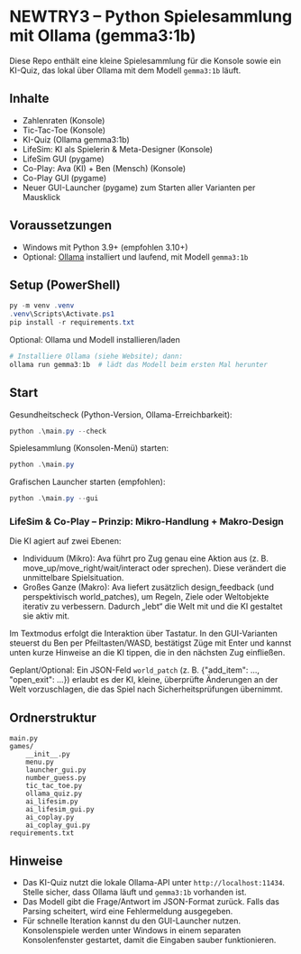 # NEWTRY3 – Python Spielesammlung mit Ollama (gemma3:1b)

Diese Repo enthält eine kleine Spielesammlung für die Konsole sowie ein KI-Quiz, das lokal über Ollama mit dem Modell `gemma3:1b` läuft.

## Inhalte

- Zahlenraten (Konsole)
- Tic-Tac-Toe (Konsole)
- KI-Quiz (Ollama gemma3:1b)
- LifeSim: KI als Spielerin & Meta-Designer (Konsole)
- LifeSim GUI (pygame)
- Co-Play: Ava (KI) + Ben (Mensch) (Konsole)
- Co-Play GUI (pygame)
- Neuer GUI-Launcher (pygame) zum Starten aller Varianten per Mausklick

## Voraussetzungen

- Windows mit Python 3.9+ (empfohlen 3.10+)
- Optional: [Ollama](https://ollama.com/) installiert und laufend, mit Modell `gemma3:1b`

## Setup (PowerShell)

```powershell
py -m venv .venv
.venv\Scripts\Activate.ps1
pip install -r requirements.txt
```

Optional: Ollama und Modell installieren/laden

```powershell
# Installiere Ollama (siehe Website); dann:
ollama run gemma3:1b  # lädt das Modell beim ersten Mal herunter
```

## Start

Gesundheitscheck (Python-Version, Ollama-Erreichbarkeit):

```powershell
python .\main.py --check
```

Spielesammlung (Konsolen-Menü) starten:

```powershell
python .\main.py
```

Grafischen Launcher starten (empfohlen):

```powershell
python .\main.py --gui
```

### LifeSim & Co-Play – Prinzip: Mikro-Handlung + Makro-Design

Die KI agiert auf zwei Ebenen:

- Individuum (Mikro): Ava führt pro Zug genau eine Aktion aus (z. B. move_up/move_right/wait/interact oder sprechen). Diese verändert die unmittelbare Spielsituation.
- Großes Ganze (Makro): Ava liefert zusätzlich design_feedback (und perspektivisch world_patches), um Regeln, Ziele oder Weltobjekte iterativ zu verbessern. Dadurch „lebt“ die Welt mit und die KI gestaltet sie aktiv mit.

Im Textmodus erfolgt die Interaktion über Tastatur. In den GUI-Varianten steuerst du Ben per Pfeiltasten/WASD, bestätigst Züge mit Enter und kannst unten kurze Hinweise an die KI tippen, die in den nächsten Zug einfließen.

Geplant/Optional: Ein JSON-Feld `world_patch` (z. B. {"add_item": ..., "open_exit": ...}) erlaubt es der KI, kleine, überprüfte Änderungen an der Welt vorzuschlagen, die das Spiel nach Sicherheitsprüfungen übernimmt.

## Ordnerstruktur

```
main.py
games/
	__init__.py
	menu.py
	launcher_gui.py
	number_guess.py
	tic_tac_toe.py
	ollama_quiz.py
	ai_lifesim.py
	ai_lifesim_gui.py
	ai_coplay.py
	ai_coplay_gui.py
requirements.txt
```

## Hinweise

- Das KI-Quiz nutzt die lokale Ollama-API unter `http://localhost:11434`. Stelle sicher, dass Ollama läuft und `gemma3:1b` vorhanden ist.
- Das Modell gibt die Frage/Antwort im JSON-Format zurück. Falls das Parsing scheitert, wird eine Fehlermeldung ausgegeben.
- Für schnelle Iteration kannst du den GUI-Launcher nutzen. Konsolenspiele werden unter Windows in einem separaten Konsolenfenster gestartet, damit die Eingaben sauber funktionieren.

